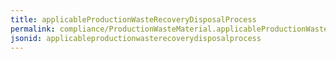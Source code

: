 ```yaml
---
title: applicableProductionWasteRecoveryDisposalProcess
permalink: compliance/ProductionWasteMaterial.applicableProductionWasteRecoveryDisposalProcess.html
jsonid: applicableproductionwasterecoverydisposalprocess
---
```

